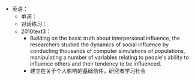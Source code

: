 - 英语：
	- 单词：
	- 对话练习：
	- 2010text3：
		- Building on the basic truth about interpersonal influence, the researchers studied the dynamics of social influence by conducting thousands of computer simulations of populations, manipulating a number of variables relating to people's ability to influence others and their tendency to be influenced.
		- 建立在关于个人影响的基础信任，研究者学习社会